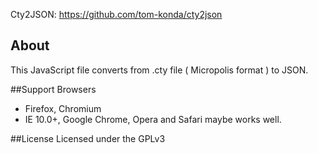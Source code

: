 Cty2JSON: https://github.com/tom-konda/cty2json

## About
This JavaScript file converts from .cty file ( Micropolis format ) to JSON.

##Support Browsers
* Firefox, Chromium
* IE 10.0+, Google Chrome, Opera and Safari maybe works well.

##License
Licensed under the GPLv3
